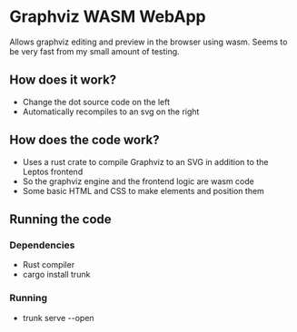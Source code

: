 # Graphviz WASM WebApp
Allows graphviz editing and preview in the browser using wasm.
Seems to be very fast from my small amount of testing.
## How does it work?
- Change the dot source code on the left
- Automatically recompiles to an svg on the right
## How does the code work?
- Uses a rust crate to compile Graphviz to an SVG in addition to the Leptos frontend
- So the graphviz engine and the frontend logic are wasm code
- Some basic HTML and CSS to make elements and position them
## Running the code
### Dependencies
- Rust compiler
- cargo install trunk
### Running
- trunk serve --open